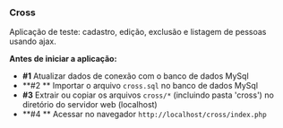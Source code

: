 ### Cross ###
Aplicação de teste: cadastro, edição, exclusão e listagem de pessoas usando ajax.

**Antes de iniciar a aplicação:**
- **#1** Atualizar dados de conexão com o banco de dados MySql
- **#2 ** Importar o arquivo `cross.sql` no banco de dados MySql
- **#3** Extrair ou copiar os arquivos `cross/*` (incluindo pasta 'cross') no diretório do servidor web (localhost)
- **#4 ** Acessar no navegador `http://localhost/cross/index.php`